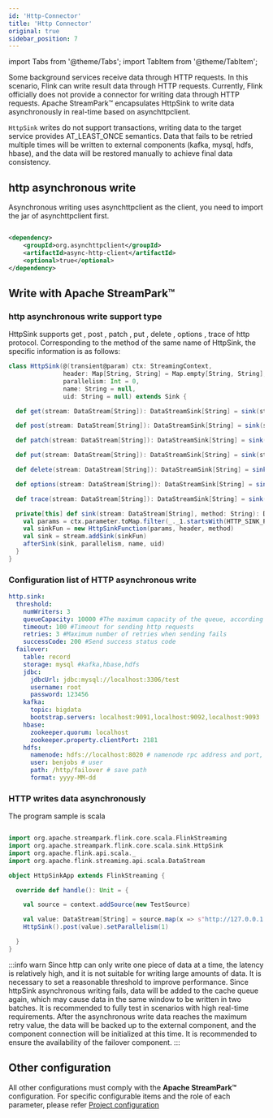 ```yaml
---
id: 'Http-Connector'
title: 'Http Connector'
original: true
sidebar_position: 7
---
```


import Tabs from '@theme/Tabs';
import TabItem from '@theme/TabItem';

Some background services receive data through HTTP requests. In this scenario, Flink can write result data through HTTP
requests. Currently, Flink officially does not provide a connector for writing data through HTTP requests. Apache StreamPark™
encapsulates HttpSink to write data asynchronously in real-time based on asynchttpclient.

`HttpSink` writes do not support transactions, writing data to the target service provides AT_LEAST_ONCE semantics. Data
that fails to be retried multiple times will be written to external components (kafka, mysql, hdfs, hbase), and the data
will be restored manually to achieve final data consistency.

## http asynchronous write

Asynchronous writing uses asynchttpclient as the client, you need to import the jar of asynchttpclient first.

```xml

<dependency>
    <groupId>org.asynchttpclient</groupId>
    <artifactId>async-http-client</artifactId>
    <optional>true</optional>
</dependency>
```

## Write with Apache StreamPark™

### http asynchronous write support type

HttpSink supports get , post , patch , put , delete , options , trace of http protocol. Corresponding to the method of
the same name of HttpSink, the specific information is as follows:

<TabItem value="Scala" label="Scala">

```scala
class HttpSink(@(transient@param) ctx: StreamingContext,
               header: Map[String, String] = Map.empty[String, String],
               parallelism: Int = 0,
               name: String = null,
               uid: String = null) extends Sink {

  def get(stream: DataStream[String]): DataStreamSink[String] = sink(stream, HttpGet.METHOD_NAME)

  def post(stream: DataStream[String]): DataStreamSink[String] = sink(stream, HttpPost.METHOD_NAME)

  def patch(stream: DataStream[String]): DataStreamSink[String] = sink(stream, HttpPatch.METHOD_NAME)

  def put(stream: DataStream[String]): DataStreamSink[String] = sink(stream, HttpPut.METHOD_NAME)

  def delete(stream: DataStream[String]): DataStreamSink[String] = sink(stream, HttpDelete.METHOD_NAME)

  def options(stream: DataStream[String]): DataStreamSink[String] = sink(stream, HttpOptions.METHOD_NAME)

  def trace(stream: DataStream[String]): DataStreamSink[String] = sink(stream, HttpTrace.METHOD_NAME)

  private[this] def sink(stream: DataStream[String], method: String): DataStreamSink[String] = {
    val params = ctx.parameter.toMap.filter(_._1.startsWith(HTTP_SINK_PREFIX)).map(x => x._1.drop(HTTP_SINK_PREFIX.length + 1) -> x._2)
    val sinkFun = new HttpSinkFunction(params, header, method)
    val sink = stream.addSink(sinkFun)
    afterSink(sink, parallelism, name, uid)
  }
}

```

</TabItem>

### Configuration list of HTTP asynchronous write

```yaml
http.sink:
  threshold:
    numWriters: 3
    queueCapacity: 10000 #The maximum capacity of the queue, according to the size of a single record, and the size of the queue is estimated by itself. If the value is too large, the upstream data source is coming too fast, and the downstream write data may not keep up with OOM.
    timeout: 100 #Timeout for sending http requests
    retries: 3 #Maximum number of retries when sending fails
    successCode: 200 #Send success status code
  failover:
    table: record
    storage: mysql #kafka,hbase,hdfs
    jdbc:
      jdbcUrl: jdbc:mysql://localhost:3306/test
      username: root
      password: 123456
    kafka:
      topic: bigdata
      bootstrap.servers: localhost:9091,localhost:9092,localhost:9093
    hbase:
      zookeeper.quorum: localhost
      zookeeper.property.clientPort: 2181
    hdfs:
      namenode: hdfs://localhost:8020 # namenode rpc address and port, e.g: hdfs://hadoop:8020 , hdfs://hadoop:9000
      user: benjobs # user
      path: /http/failover # save path
      format: yyyy-MM-dd
```

### HTTP writes data asynchronously

The program sample is scala

<Tabs>
<TabItem value="Scala" label="Scala">

```scala

import org.apache.streampark.flink.core.scala.FlinkStreaming
import org.apache.streampark.flink.core.scala.sink.HttpSink
import org.apache.flink.api.scala._
import org.apache.flink.streaming.api.scala.DataStream

object HttpSinkApp extends FlinkStreaming {

  override def handle(): Unit = {

    val source = context.addSource(new TestSource)

    val value: DataStream[String] = source.map(x => s"http://127.0.0.1:8080?userId=(${x.userId}&siteId=${x.siteId})")
    HttpSink().post(value).setParallelism(1)

  }
}

```

</TabItem>
</Tabs>

:::info warn
Since http can only write one piece of data at a time, the latency is relatively high, and it is not suitable for
writing large amounts of data.   It is necessary to set a reasonable threshold to improve performance.
Since httpSink asynchronous writing fails, data will be added to the cache queue again, which may cause data in the same
window to be written in two batches.   It is recommended to fully test in scenarios with high real-time requirements.
After the asynchronous write data reaches the maximum retry value, the data will be backed up to the external component, and the component connection will be initialized at this time. It is recommended to ensure the availability of the failover component.
:::

## Other configuration
All other configurations must comply with the **Apache StreamPark™** configuration.
For specific configurable items and the role of each parameter, please refer [Project configuration](/docs/development/conf)

